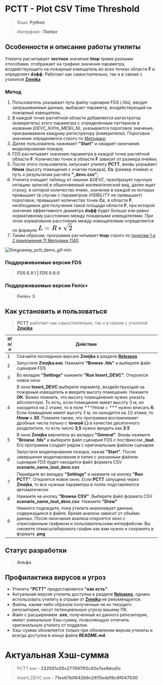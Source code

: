 # PCTT - Plot CSV Time Threshold

> Язык: **Python**

> Интерфейс: **Tkinter**

## Особенности и описание работы утилиты
Утилита расчитывает **честное** значение **tпор** тремя разными способами, отображает на графике значения параметра, воздействующего на пожарный извещатель во всех точках области **F** и определяет **dэфф**. Работает как самостоятельно, так и в связке с утилитой [**Zmejka**](https://github.com/firegoaway/Zmejka)

### Метод
1. Пользователь указывает путь файлу сценария FDS (.fds), вводит запрашиваемые данные, выбирает параметр, воздействующий на пожарный извещатель;
2. В каждой точке расчётной области добавляется регистратор (измеритель) этого параметра с определённым паттерном в названии *(DEVC_XnYm_MESH_N)*, указывается пороговое значение, присваиваемое каждому регистратору (измерителю). Пороговое значение определяется строго по [Методике](https://ivo.garant.ru/#/document/406577165/paragraph/1532/doclist/6480/1/0/0/методика%201140:0);
3. Далее пользователь нажимает **"Start"** и ожидает окончания моделирования пожара;
4. FDS расчитывает значение параметра в каждой точке расчётной области **F**. Количество точек в области **F** зависит от размера ячейки;
5. После этого пользователь запускает утилиту **PCTT**, вновь указывает **Hпом** (высоту помещения с очагом пожара), **Cs** (размер ячейки) и путь к результатам расчёта **"_devc.csv"**;
6. Утилита очищает таблицу от лишних *&DEVC*, преобразует научную нотацию записей в обыкновенный математический вид, далее ищет строку, в которой количество ячеек, значение в каждой из которых превышает (в случае с параметром *VISIBILITY* не превышает) пороговое, превышает количество точек **Cc**, в области **F**, необходимое для получения такой площади области **F**, при которой значение эффективного диаметра **dэфф** будет больше или равно нормативному расстоянию между пожарными извещателями. При этом нормативное расстояние между извещателями определяется по формуле ![L_latex](https://raw.githubusercontent.com/firegoaway/Plot_CSV_Time_Threshhold/main/.gitpics/L_latex.png)
7. Таким образом, программа расчитывает **tпор** строго по [пунктам 1 и 2 приложения 11 Методики 1140](https://ivo.garant.ru/#/document/406577165/paragraph/1532/doclist/6480/1/0/0/методика%201140:0).

![firegoaway_pctt_demo_gif-min](https://raw.githubusercontent.com/firegoaway/Plot_CSV_Time_Threshhold/main/.gitpics/pctt_demo_gif-min.gif)

### Поддерживаемые версии FDS
> **FDS 6.9.1	|	FDS 6.8.0**

### Поддерживаемые версии Fenix+
> **Fenix+ 3**

## Как установить и пользоваться
> **PCTT** работает как самостоятельно, так и в связке с утилитой [**Zmejka**](https://github.com/firegoaway/Zmejka)

|	№ п/п	|	Действие	|
|---------|---------|
|	1	|	Скачайте последнюю версию **Zmejka** в разделе [**Releases**](https://github.com/firegoaway/Zmejka/releases)	|
|	2	|	Запустите **Zmejka.exe**. Нажмите **"Browse .fds"** и выберите файл сценария FDS	|
|	3	|	Во вкладке **"Settings"** нажмите **"Run Insert_DEVC"**. Откроется новое окно	|
|	4	|	В окне **Insert_DEVC** выберите параметр, воздействующий на пожарный извещатель и введите высоту помещения. Нажмите **OK**. Важно помнить, что высоту помещенения нужно указать абсолютную. То есть, если помещение имеет высоту 3 м, но находится на 2 этаже, то в поле ***Hпом = *** нужно вписать **6**. Если помещение имеет высоту 3 м, но находится на 10 этаже, то ***Hпом = 30***. Помните также, что программа воспринимает дробные числа только с **точкой (.)** в качестве десятичного разделителя, то есть число **3,5** нужно вводить как **3.5**	|
|	5	|	В окне **Zmejka** вернитесь во вкладку **"General"**. Вновь нажмите **"Browse .fds"** и выберите файл сценария FDS с постфиксом **_tout**. Его программа создаёт рядом с оригинальным файлом сценария	|
|	6	|	Запустите моделирование пожара, нажав **"Start"**. После завершения моделирования в папке с указанным файлом сценария FDS будет находится файл формата CSV **scenario_name_tout_devc.csv**	|
|	7	|	Перейдите во вкладку **"Settings"** и нажмите на кнопку **"Run PCTT"**. Откроется новое окно. Если **PCTT** запущена через **Zmejka**, то все нужные параметры в полях подставляются автоматически 	|
|	8	|	Нажмите на кнопку **"Browse CSV"**. Выберите файл формата CSV **scenario_name_tout_devc.csv**. Нажмите **"Draw"**	|
|	9	|	Немного подождите, пока утилита анализирует данные, содержащиеся в файле. Время анализа зависит от объёма данных. После окончания анализа откроется окно с отрисованным графиком и пользовательским интерфейсом. Вы сможете отмасштабировать график как вам нужно и сохранить в формате **.png**	|

## Статус разработки
> **Альфа**

## Профилактика вирусов и угроз
- Утилита **"PCTT"** предоставляется **"как есть"**.
- Актуальная версия утилиты доступна в разделе [**Releases**](https://github.com/firegoaway/Plot_CSV_Time_Threshhold/releases), однако использовать утилиту в отрыве от [**Zmejka**](https://github.com/firegoaway/Zmejka) не рекомендуется.
- Файлы, каким-либо образом полученные не из текущего репозитория, несут потенциальную угрозу вашему ПК.
- Файл с расширением **.exe**, полученный из данного репозитория, имеет уникальную Хэш-сумму, позволяющую отличить оригинальную утилиту от подделки.
- Хэш-сумма обновляется только при обновлении версии утилиты и всегда доступна в конце файла **README.md**.

# Актуальная Хэш-сумма
> PCTT.exe - **222501c05c277697ff2c92e7ee8dcd1c**

> Insert_DEVC.exe - **71ee67b0642b9c2970edd16c8f047030**